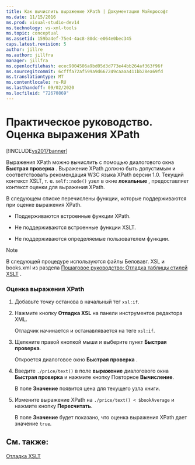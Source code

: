 ```yaml
---
title: Как вычислить выражение XPath | Документация Майкрософт
ms.date: 11/15/2016
ms.prod: visual-studio-dev14
ms.technology: vs-xml-tools
ms.topic: conceptual
ms.assetid: 159ba4ef-75e4-4ac8-80dc-e064e0bec345
caps.latest.revision: 5
author: jillre
ms.author: jillfra
manager: jillfra
ms.openlocfilehash: ecec9004506a9bd05d3d773e44bb264af363f96f
ms.sourcegitcommit: 6cfffa72af599a9d667249caaaa411bb28ea69fd
ms.translationtype: MT
ms.contentlocale: ru-RU
ms.lasthandoff: 09/02/2020
ms.locfileid: "72670869"
---
```

# <a name="how-to-evaluate-an-xpath-expression"></a>Практическое руководство. Оценка выражения XPath
[!INCLUDE[vs2017banner](../includes/vs2017banner.md)]

Выражения XPath можно вычислить с помощью диалогового окна **Быстрая проверка** . Выражение XPath должно быть допустимым и соответствовать рекомендация W3C языка XPath версии 1.0. Текущий контекст XSLT, т. е. `self::node()` узел в окне **локальные** , предоставляет контекст оценки для выражения XPath.

 В следующем списке перечислены функции, которые поддерживаются при оценке выражения XPath.

- Поддерживаются встроенные функции XPath.

- Не поддерживаются встроенные функции XSLT.

- Не поддерживаются определяемые пользователем функции.

> [!NOTE]
> В следующей процедуре используются файлы Беловавг. XSL и books.xml из раздела [Пошаговое руководство: Отладка таблицы стилей XSLT](../xml-tools/walkthrough-debug-an-xslt-style-sheet.md) .

### <a name="to-evaluate-an-xpath-expression"></a>Оценка выражения XPath

1. Добавьте точку останова в начальный тег `xsl:if`.

2. Нажмите кнопку **Отладка XSL** на панели инструментов редактора XML.

     Отладчик начинается и останавлявается на теге `xsl:if`.

3. Щелкните правой кнопкой мыши и выберите пункт **Быстрая проверка**.

     Откроется диалоговое окно **Быстрая проверка** .

4. Введите `./price/text()` в поле **выражение** диалогового окна **Быстрая проверка** и нажмите кнопку Повторное **Вычисление**.

     В поле **Значение** появится цена для текущего узла книги.

5. Измените выражение XPath на `./price/text() < $bookAverage` и нажмите кнопку **Пересчитать**.

     В поле **Значение** будет показано, что оценка выражения XPath дает значение `true`.

## <a name="see-also"></a>См. также:
 [Отладка XSLT](../xml-tools/debugging-xslt.md)
